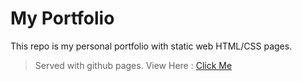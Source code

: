 # My Portfolio
This repo is my personal portfolio with static web HTML/CSS pages. 
>Served with github pages.
View Here : [Click Me](https://unlikelyusual.github.io/portfolio/) 
